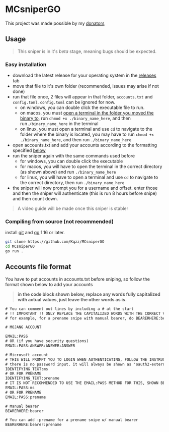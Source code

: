 # MCsniperGO
This project was made possible by my [donators](https://kqzz.me/donators)

## Usage

> This sniper is in it's *beta* stage, meaning bugs should be expected.

### Easy installation

- download the latest release for your operating system in the [releases](https://github.com/Kqzz/MCsniperGO/releases/) tab
- move that file to it's own folder (recommended, issues may arise if not done)
- run that file once, 2 files will appear in that folder, `accounts.txt` and `config.toml`. `config.toml` can be ignored for now.
  - on windows, you can double click the executable file to run.
  - on macos, you must [open a terminal in the folder you moved the binary to](https://www.stugon.com/open-terminal-in-current-folder-location-mac/), run `chmod +x ./binary_name_here`, and then run`./binary_name_here` in the terminal
  - on linux, you must open a terminal and use `cd` to navigate to the folder where the binary is located, you may have to run `chmod +x ./binary_name_here`, and then run `./binary_name_here`
- open accounts.txt and add your accounts according to the formatting specified [below](https://github.com/Kqzz/MCsniperGO#accounts-file-format)
- run the sniper again with the same commands used before
  - for windows, you can double click the executable
  - for macos, you will have to open the terminal in the correct directory (as shown above) and run `./binary_name_here`
  - for linux, you will have to open a terminal and use `cd` to navigate to the correct directory, then run `./binary_name_here`
- the sniper will now prompt you for a username and offset. enter those and then the sniper will authenticate (this is run 8 hours before snipe) and then count down.

> A video guide will be made once this sniper is stabler

### Compiling from source (not recommended)

install [git](https://git-scm.com/) and [go](https://golang.org/dl/) 1.16 or later.
```sh
git clone https://github.com/Kqzz/MCsniperGO
cd MCsniperGO
go run .

```

## Accounts file format

You have to put accounts in accounts.txt before sniping, so follow the format shown below to add your accounts

> **in the code block shown below, replace any words fully capitalized with actual values, just leave the other words as is.**

```txt
# You can comment out lines by including a # at the start
# !! IMPORTANT !! ONLY REPLACE THE CAPITALIZED WORDS WITH THE CORRECT VALUE, EVERYTHING ELSE IS A "FLAG" FOR THE SNIPER TO KNOW WHAT TO DO WITH THE ACCOUNT.
# for example, for a prename snipe with manual bearer, do BEARERHERE:bearer:prename and DO NOT REPLACE "bearer" or "prename" with anything.

# MOJANG ACCOUNT

EMAIL:PASS
# OR (if you have security questions)
EMAIL:PASS:ANSWER:ANSWER:ANSWER

# Microsoft account
# THIS WILL PROMPT YOU TO LOGIN WHEN AUTHENTICATING, FOLLOW THE INSTRUCTIONS DISPLAYED WHEN YOU ARE PROMPTED.
# there is no password input. it will always be shown as 'oauth2-external' when printing a password.
IDENTIFYING_TEXT:ms
# OR FOR PRENAME
IDENTIFYING_TEXT:prename
# IT IS NOT RECOMMENDED TO USE THE EMAIL:PASS METHOD FOR THIS, SHOWN BELOW.
EMAIL:PASS:ms
# OR FOR PRENAME
EMAIL:PASS:prename

# Manual bearer
BEARERHERE:bearer

# You can add :prename for a prename snipe w/ manual bearer
BEARERHERE:bearer:prename
```
